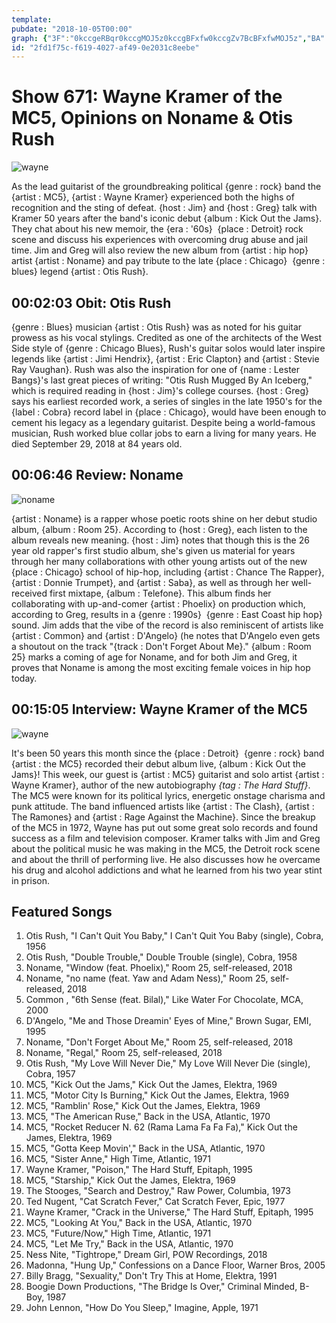 ```yaml
---
template: 
pubdate: "2018-10-05T00:00"
graph: {"3F":"0kccgeRBqr0kccgMOJ5z0kccgBFxfw0kccgZv7BcBFxfwMOJ5z","BA":"BC9b1BMD7o","P5":"BMlTxlECOwkutvzlECOwRrugolECOwBMlTxkutvz42MGykutvzRrugokutvz42MGy7HDpk42MGyRrugo7HDpkRrugoPO4XHRrugo"}
id: "2fd1f75c-f619-4027-af49-0e2031c8eebe"
---
```






# Show 671: Wayne Kramer of the MC5, Opinions on Noname & Otis Rush

![wayne](https://static.soundopinions.org/images/2018/wayne_mc5.jpg)

As the lead guitarist of the groundbreaking political {genre : rock} band the {artist : MC5}, {artist : Wayne Kramer} experienced both the highs of recognition and the sting of defeat. {host : Jim} and {host : Greg} talk with Kramer 50 years after the band's iconic debut {album : Kick Out the Jams}. They chat about his new memoir, the {era : '60s}  {place : Detroit} rock scene and discuss his experiences with overcoming drug abuse and jail time. Jim and Greg will also review the new album from {artist : hip hop} artist {artist : Noname} and pay tribute to the late {place : Chicago}  {genre : blues} legend {artist : Otis Rush}.



## 00:02:03 Obit: Otis Rush

{genre : Blues} musician {artist : Otis Rush} was as noted for his guitar prowess as his vocal stylings. Credited as one of the architects of the West Side style of {genre : Chicago Blues}, Rush's guitar solos would later inspire legends like {artist : Jimi Hendrix}, {artist : Eric Clapton} and {artist : Stevie Ray Vaughan}. Rush was also the inspiration for one of {name : Lester Bangs}'s last great pieces of writing: "Otis Rush Mugged By An Iceberg," which is required reading in {host : Jim}'s college courses. {host : Greg} says his earliest recorded work, a series of singles in the late 1950's for the {label : Cobra} record label in {place : Chicago}, would have been enough to cement his legacy as a legendary guitarist. Despite being a world-famous musician, Rush worked blue collar jobs to earn a living for many years. He died September 29, 2018 at 84 years old.



## 00:06:46 Review: Noname

![noname](https://static.soundopinions.org/assets/671/BA0.jpg)

{artist : Noname} is a rapper whose poetic roots shine on her debut studio album, {album : Room 25}. According to {host : Greg}, each listen to the album reveals new meaning. {host : Jim} notes that though this is the 26 year old rapper's first studio album, she's given us material for years through her many collaborations with other young artists out of the new {place : Chicago} school of hip-hop, including {artist : Chance The Rapper}, {artist : Donnie Trumpet}, and {artist : Saba}, as well as through her well-received first mixtape, {album : Telefone}. This album finds her collaborating with up-and-comer {artist : Phoelix} on production which, according to Greg, results in a {genre : 1990s}  {genre : East Coast hip hop} sound. Jim adds that the vibe of the record is also reminiscent of artists like {artist : Common} and {artist : D'Angelo} (he notes that D'Angelo even gets a shoutout on the track "{track : Don't Forget About Me}." {album : Room 25} marks a coming of age for Noname, and for both Jim and Greg, it proves that Noname is among the most exciting female voices in hip hop today.



## 00:15:05 Interview: Wayne Kramer of the MC5

![wayne](https://static.soundopinions.org/assets/671/P50.jpg)

It's been 50 years this month since the {place : Detroit}  {genre : rock} band {artist : the MC5} recorded their debut album live, {album : Kick Out the Jams}! This week, our guest is {artist : MC5} guitarist and solo artist {artist : Wayne Kramer}, author of the new autobiography *{tag : The Hard Stuff}*. The MC5 were known for its political lyrics, energetic onstage charisma and punk attitude. The band influenced artists like {artist : The Clash}, {artist : The Ramones} and {artist : Rage Against the Machine}. Since the breakup of the MC5 in 1972, Wayne has put out some great solo records and found success as a film and television composer. Kramer talks with Jim and Greg about the political music he was making in the MC5, the Detroit rock scene and about the thrill of performing live. He also discusses how he overcame his drug and alcohol addictions and what he learned from his two year stint in prison.



## Featured Songs

1. Otis Rush, "I Can't Quit You Baby," I Can't Quit You Baby (single), Cobra, 1956
2. Otis Rush, "Double Trouble," Double Trouble (single), Cobra, 1958
3. Noname, "Window (feat. Phoelix)," Room 25, self-released, 2018
4. Noname, "no name (feat. Yaw and Adam Ness)," Room 25, self-released, 2018
5. Common , "6th Sense (feat. Bilal)," Like Water For Chocolate, MCA, 2000
6. D'Angelo, "Me and Those Dreamin' Eyes of Mine," Brown Sugar, EMI, 1995
7. Noname, "Don't Forget About Me," Room 25, self-released, 2018
8. Noname, "Regal," Room 25, self-released, 2018
9. Otis Rush, "My Love Will Never Die," My Love Will Never Die (single), Cobra, 1957
10. MC5, "Kick Out the Jams," Kick Out the James, Elektra, 1969
11. MC5, "Motor City Is Burning," Kick Out the James, Elektra, 1969
12. MC5, "Ramblin' Rose," Kick Out the James, Elektra, 1969
13. MC5, "The American Ruse," Back in the USA, Atlantic, 1970
14. MC5, "Rocket Reducer N. 62 (Rama Lama Fa Fa Fa)," Kick Out the James, Elektra, 1969
15. MC5, "Gotta Keep Movin'," Back in the USA, Atlantic, 1970
16. MC5, "Sister Anne," High Time, Atlantic, 1971
17. Wayne Kramer, "Poison," The Hard Stuff, Epitaph, 1995
18. MC5, "Starship," Kick Out the James, Elektra, 1969
19. The Stooges, "Search and Destroy," Raw Power, Columbia, 1973
20. Ted Nugent, "Cat Scratch Fever," Cat Scratch Fever, Epic, 1977
21. Wayne Kramer, "Crack in the Universe," The Hard Stuff, Epitaph, 1995
22. MC5, "Looking At You," Back in the USA, Atlantic, 1970
23. MC5, "Future/Now," High Time, Atlantic, 1971
24. MC5, "Let Me Try," Back in the USA, Atlantic, 1970
25. Ness Nite, "Tightrope," Dream Girl, POW Recordings, 2018
26. Madonna, "Hung Up," Confessions on a Dance Floor, Warner Bros, 2005
27. Billy Bragg, "Sexuality," Don't Try This at Home, Elektra, 1991
28. Boogie Down Productions, "The Bridge Is Over," Criminal Minded, B-Boy, 1987
29. John Lennon, "How Do You Sleep," Imagine, Apple, 1971